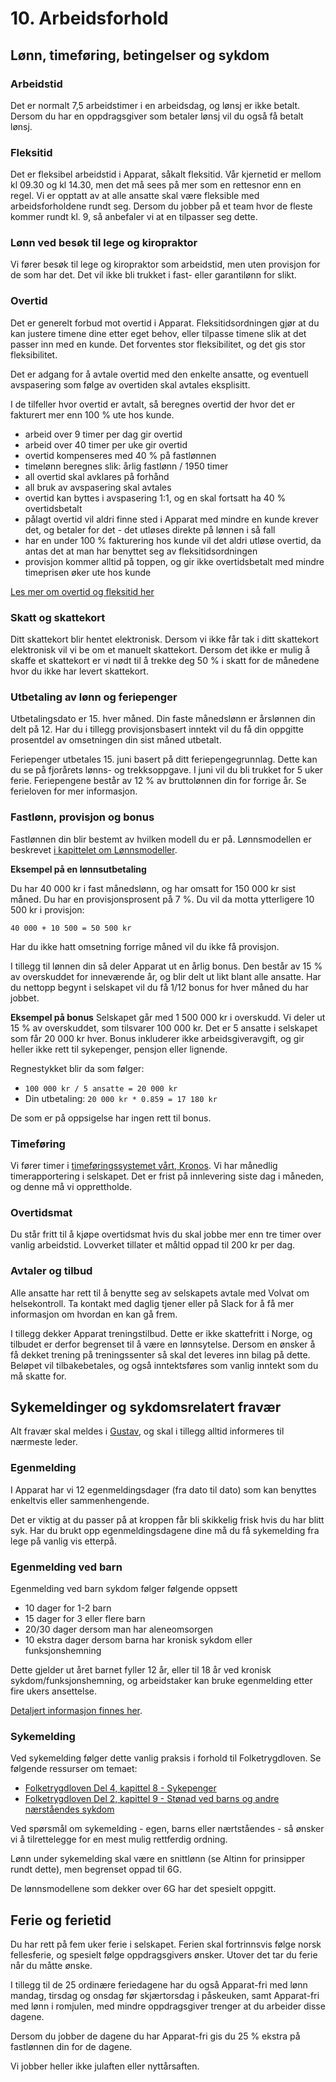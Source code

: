 # 10. Arbeidsforhold

## Lønn, timeføring, betingelser og sykdom

### Arbeidstid

Det er normalt 7,5 arbeidstimer i en arbeidsdag, og lønsj er ikke betalt. 
Dersom du har en oppdragsgiver som betaler lønsj vil du også få betalt lønsj.

### Fleksitid

Det er fleksibel arbeidstid i Apparat, såkalt fleksitid. 
Vår kjernetid er mellom kl 09.30 og kl 14.30, men det må sees på mer som en rettesnor enn en regel. 
Vi er opptatt av at alle ansatte skal være fleksible med arbeidsforholdene rundt seg. 
Dersom du jobber på et team hvor de fleste kommer rundt kl. 9, så anbefaler vi at en tilpasser seg dette.

### Lønn ved besøk til lege og kiropraktor

Vi fører besøk til lege og kiropraktor som arbeidstid, men uten provisjon for de som har det. 
Det vil ikke bli trukket i fast- eller garantilønn for slikt.

### Overtid

Det er generelt forbud mot overtid i Apparat. 
Fleksitidsordningen gjør at du kan justere timene dine etter eget behov, 
eller tilpasse timene slik at det passer inn med en kunde. 
Det forventes stor fleksibilitet, og det gis stor fleksibilitet.

Det er adgang for å avtale overtid med den enkelte ansatte, 
og eventuell avspasering som følge av overtiden skal avtales eksplisitt.

I de tilfeller hvor overtid er avtalt, 
så beregnes overtid der hvor det er fakturert mer enn 100 % ute hos kunde.

- arbeid over 9 timer per dag gir overtid
- arbeid over 40 timer per uke gir overtid
- overtid kompenseres med 40 % på fastlønnen
- timelønn beregnes slik: årlig fastlønn / 1950 timer
- all overtid skal avklares på forhånd
- all bruk av avspasering skal avtales
- overtid kan byttes i avspasering 1:1, 
  og en skal fortsatt ha 40 % overtidsbetalt
- pålagt overtid vil aldri finne sted i Apparat 
  med mindre en kunde krever det, og betaler for det - 
  det utløses direkte på lønnen i så fall
- har en under 100 % fakturering hos kunde 
  vil det aldri utløse overtid, 
  da antas det at man har benyttet seg av fleksitidsordningen
- provisjon kommer alltid på toppen, 
  og gir ikke overtidsbetalt med mindre timeprisen øker ute hos kunde

[Les mer om overtid og fleksitid her](https://github.com/apparatno/company/blob/master/overtid-fleksitid.md)

### Skatt og skattekort

Ditt skattekort blir hentet elektronisk. 
Dersom vi ikke får tak i ditt skattekort elektronisk 
vil vi be om et manuelt skattekort. 
Dersom det ikke er mulig å skaffe et skattekort 
er vi nødt til å trekke deg 50 % i skatt for de månedene 
hvor du ikke har levert skattekort.

### Utbetaling av lønn og feriepenger

Utbetalingsdato er 15. hver måned. 
Din faste månedslønn er årslønnen din delt på 12. 
Har du i tillegg provisjonsbasert inntekt 
vil du få din oppgitte prosentdel av omsetningen din sist måned utbetalt.

Feriepenger utbetales 15. juni basert på ditt feriepengegrunnlag. 
Dette kan du se på fjorårets lønns- og trekksoppgave. 
I juni vil du bli trukket for 5 uker ferie.
Feriepengene består av 12 % av bruttolønnen din for forrige år. 
Se ferieloven for mer informasjon.

### Fastlønn, provisjon og bonus

Fastlønnen din blir bestemt av hvilken modell du er på. 
Lønnsmodellen er beskrevet 
[i kapittelet om Lønnsmodeller](008-lonnsmodeller.md).

**Eksempel på en lønnsutbetaling**

Du har 40 000 kr i fast månedslønn, 
og har omsatt for 150 000 kr sist måned. 
Du har en provisjonsprosent på 7 %. 
Du vil da motta ytterligere 10 500 kr i provisjon:

`40 000 + 10 500 = 50 500 kr`

Har du ikke hatt omsetning forrige måned vil du ikke få provisjon.

I tillegg til lønnen din så deler Apparat ut en årlig bonus. 
Den består av 15 % av overskuddet for inneværende år, og blir delt ut likt blant alle ansatte. 
Har du nettopp begynt i selskapet vil du få 1/12 bonus for hver måned du har jobbet.

**Eksempel på bonus**
Selskapet går med 1 500 000 kr i overskudd. 
Vi deler ut 15 % av overskuddet, som tilsvarer 100 000 kr. 
Det er 5 ansatte i selskapet som får 20 000 kr hver. 
Bonus inkluderer ikke arbeidsgiveravgift,
og gir heller ikke rett til sykepenger, pensjon eller lignende.

Regnestykket blir da som følger:

- `100 000 kr / 5 ansatte = 20 000 kr`
- Din utbetaling: `20 000 kr * 0.859 = 17 180 kr`

De som er på oppsigelse har ingen rett til bonus.

### Timeføring

Vi fører timer i
[timeføringssystemet vårt, Kronos](https://tid.apparat.no).
Vi har månedlig timerapportering i selskapet. 
Det er frist på innlevering siste dag i måneden, og denne må vi opprettholde.

### Overtidsmat

Du står fritt til å kjøpe overtidsmat 
hvis du skal jobbe mer enn tre timer over vanlig arbeidstid. 
Lovverket tillater et måltid oppad til 200 kr per dag.

### Avtaler og tilbud

Alle ansatte har rett til å benytte seg 
av selskapets avtale med Volvat om helsekontroll. 
Ta kontakt med daglig tjener eller på Slack 
for å få mer informasjon om hvordan en kan gå frem.

I tillegg dekker Apparat treningstilbud. 
Dette er ikke skattefritt i Norge, 
og tilbudet er derfor begrenset til å være en lønnsytelse. 
Dersom en ønsker å få dekket trening på treningssenter 
så skal det leveres inn bilag på dette. 
Beløpet vil tilbakebetales, og også inntektsføres 
som vanlig inntekt som du må skatte for.

## Sykemeldinger og sykdomsrelatert fravær

Alt fravær skal meldes i 
[Gustav](https://gustav.apparat.no), 
og skal i tillegg alltid informeres til nærmeste leder.

### Egenmelding

I Apparat har vi 12 egenmeldingsdager 
(fra dato til dato) 
som kan benyttes enkeltvis eller sammenhengende. 

Det er viktig at du passer på at kroppen får bli skikkelig frisk 
hvis du har blitt syk. 
Har du brukt opp egenmeldingsdagene dine 
må du få sykemelding fra lege på vanlig vis etterpå.

### Egenmelding ved barn

Egenmelding ved barn sykdom følger følgende oppsett

- 10 dager for 1-2 barn
- 15 dager for 3 eller flere barn
- 20/30 dager dersom man har aleneomsorgen
- 10 ekstra dager dersom barna har kronisk sykdom eller funksjonshemning

Dette gjelder ut året barnet fyller 12 år, 
eller til 18 år ved kronisk sykdom/funksjonshemning, 
og arbeidstaker kan bruke egenmelding etter fire ukers ansettelse.

[Detaljert informasjon finnes her](https://www.infotjenester.no/artikler/egenmelding-sykt-barn/).

### Sykemelding

Ved sykemelding følger dette vanlig praksis i forhold til Folketrygdloven. 
Se følgende ressurser om temaet:

- [Folketrygdloven Del 4, kapittel 8 - Sykepenger](https://lovdata.no/dokument/NL/lov/1997-02-28-19/KAPITTEL_5-4-2#%C2%A78-24)
- [Folketrygdloven Del 2, kapittel 9 - Stønad ved barns og andre nærståendes sykdom](https://lovdata.no/dokument/NL/lov/1997-02-28-19/KAPITTEL_5-5-2#%C2%A79-5)

Ved spørsmål om sykemelding - 
egen, barns eller nærtståendes - 
så ønsker vi å tilrettelegge for en mest mulig rettferdig ordning.

Lønn under sykemelding skal være en snittlønn 
(se Altinn for prinsipper rundt dette), 
men begrenset oppad til 6G. 

De lønnsmodellene som dekker over 6G har det spesielt oppgitt.

## Ferie og ferietid

Du har rett på fem uker ferie i selskapet. 
Ferien skal fortrinnsvis følge norsk fellesferie, 
og spesielt følge oppdragsgivers ønsker. 
Utover det tar du ferie når du måtte ønske.

I tillegg til de 25 ordinære feriedagene 
har du også Apparat-fri med lønn 
mandag, tirsdag og onsdag før skjærtorsdag i påskeuken, 
samt Apparat-fri med lønn i romjulen, 
med mindre oppdragsgiver trenger at du arbeider disse dagene.

Dersom du jobber de dagene du har Apparat-fri 
gis du 25 % ekstra på fastlønnen din for de dagene.

Vi jobber heller ikke julaften eller nyttårsaften.
